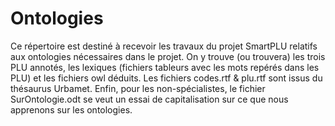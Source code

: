 # Ontologies
Ce répertoire est destiné à recevoir les travaux du projet SmartPLU relatifs aux ontologies nécessaires dans le projet.
On y trouve (ou trouvera) les trois PLU annotés, les lexiques (fichiers tableurs avec les mots repérés dans les PLU) et les fichiers owl déduits.
Les fichiers codes.rtf & plu.rtf sont issus du thésaurus Urbamet.
Enfin, pour les non-spécialistes, le fichier SurOntologie.odt se veut un essai de capitalisation sur ce que nous apprenons sur les ontologies.
